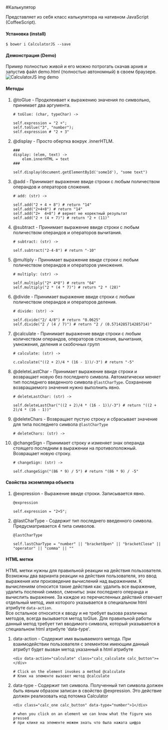 #Калькулятор

Представляет из себя класс калькулятора на нативном JavaScript (CoffeeScript).</br>

#### Установка (install)
``` $ bower i CalculatorJS --save ```

#### Демонстрация (Demo)
Пример полностью живой и его можно потрогать скачав архив и запустив файл demo.html (полностью автономный) в своем браузере. </br> 
![CalculatorJS img demo](http://2.bp.blogspot.com/-qhaAz7gBBi8/VqPV6xjAogI/AAAAAAAAAZI/aboZ4acCLR4/s1600/calc.jpg "demo")

#### Методы
1. @toGlue - Продклеивает к выражению значения по символьно, принимает два аргумента.</br>
	```
	# toGlue: (char, typeChar) ->
	
	self.expression = "2 +";
	self.toGlue("3", "number");
	self.expression # "2 + 3"
	```
	
2. @display - Просто обертка вокрук .innerHTLM.</br>
	```
	###
	display: (elem, text) ->
        elem.innerHTML = text
	###
	
	self.display(document.getElementById('someId'), "some text")
	
	```
3. @add - Принимает выражение ввиде строки с любым поличеством операндов и операторов сложения.</br>
	```
	# add: (str) ->
	
	self.add("2 + 4 + 8") # return "14"
	self.add("2+4+8") # return "14"
	self.add("2+  4+8") # вернет не коректный результат
	self.add("2 + (4 + 7)") # return "2 + (11)"
	```
	
4. @subtract - Принимает выражение ввиде строки с любым поличеством операндов и операторов вычитания.
	```
	# subtract: (str) ->
	
	self.subtract("2-4-8") # return "-10"
	```
	
5. @multiply - Принимает выражение ввиде строки с любым поличеством операндов и операторов умножения.</br>
	```
	# multiply: (str) ->
	
	self.multiply("2* 4*8") # return "64"
	self.multiply("2 * (4 * 7)") # return "2 * (28)"
	```
	
6. @divide - Принимает выражение ввиде строки с любым поличеством операндов и операторов деления.</br>
	```
	# divide: (str) ->
	
	self.divide("2/ 4/8") # return "0.0625"
	self.divide("2 / (4 / 7)") # return "2 / (0.5714285714285714)"
	```
	
7. @calculate - Принимает выражение ввиде строки с любым количеством операндов, операторов сложения, вычитания, умножения, деления и скобочных групп</br>
	```
	# calculate: (str) ->
	
	c.calculate("((2 + 2)/4 * (16 - 1))/-3") # return "-5"
	```
	
8. @deleteLastChar - Принимает выражение ввиде строки и возвращает новую без последнего символа. 
Автоматически меняет тип последнего введенного символа `@lastCharType`. Сохранение возвращаемого значения нужно выполнить явно.</br>
	```
	# deleteLastChar: (str) ->
	
	self.deleteLastChar("((2 + 2)/4 * (16 - 1))/-3") # return "((2 + 2)/4 * (16 - 1))"
	```
	
9. @deleteChars - Возвращает пустую строку и сбрасывает значение для типа последнего символа `@lastCharType`</br>
	```
	# deleteChars: (str) ->
	```
	
10. @changeSign - Принимает строку и изменяет знак операнда стоящего последним в выражении на противоположный. Возвращает новую строку.</br>
	```
	# changeSign: (str) ->
	
	self.changeSign("(86 * 9) / 5") # return "(86 * 9) / -5"
	```
	

#### Свойства экземпляра объекта
1. @expression - Выражение ввиде строки. Записывается явно.</br>
	``` 
	@expression 
	
	self.expression = "2+5";
	```
	
2. @lastCharType - Содержит тип последнего введенного символа. Предусматривается 4 типа символов.</br>
	``` 
	@lastCharType
	
	self.lastCharType = "number" || "bracketOpen" || "bracketClose" || "operator" || "comma" || ""
	```


	
#### HTML метки
HTML метки нужны для правильной реакции на действия пользователя. Возможны два варианта реакции на действия пользователя, это ввод выражения или произведение
вычислений над выражением. К вычислениям относится такие действия как: удалить все выражение, удалить послений символ, сменитьс знак последнего операнда
и вычислить выражение. За каждое из перечисленных действий отвечает отдельный метод, имя которого указывается в специальном html атрибуте `data-action`.
</br>
Все остальное относится к вводу и не требует вызова различных методов, всегда вызывается метод toGlue. Для правильной работы данный метод требует тип
вводимого символа, который указывается в специальном html атрибуте 'data-type'.

1. data-action - Содержит имя вызываемого метода. При взаимодействии пользователя с элементом имеющим данный атрибут будет вызван метод указанный
в html атрибуте</br>
	``` 
	<div data-action="calculate" class="calc_calculate calc_button">=</div>
	
	# Click on the element invokes a method @calculate
	# Клик на элементе вызовет метод @calculate
	```
	
2. data-type - Содержит тип символа. Полученный тип символа должен быть явным образом записан в свойство @expression. Это действие должен реализовать 
код потомка Calculator</br>
	```
	<div class="calc_one calc_button" data-type="number">1</div>
	
	# when you click on an element we can know what the figure was pressed
	# при клике на элементе можем знать что была нажата цифра
	```